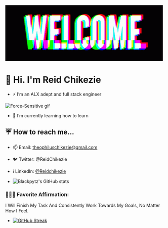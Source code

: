<img src="./banner-welcome.gif" alt="Welcome gif" />

# 👋 Hi. I'm Reid Chikezie
- ⚡ I’m an ALX adept and full stack engineer 
<img src="./starwars-fighting.gif" alt="Force-Sensitive gif" />

- 🌱 I’m currently learning how to learn
## ☔ How to reach me...
-  📫 Email: theophiluschikezie@gmail.com
-  🐦 Twitter: @ReidChikezie
-  ℹ️ LinkedIn: [@Reidchikezie](https://www.linkedin.com/in/reid-chikezie-832519244)

- ![Blackpytz's GitHub stats](https://github-readme-stats.vercel.app/api?username=Blackpytz&theme=great-gatsby&show_icons=true)

### 🧘🏽‍♀️ Favorite Affirmation: 
I Will Finish My Task And Consistently Work Towards My Goals, No Matter How I Feel.
- [![GitHub Streak](https://streak-stats.demolab.com?user=Blackpytz&theme=great-gatsby)](https://git.io/streak-stats)
<!---
Blackpytz/Blackpytz is a ✨ special ✨ repository because its `README.md` (this file) appears on your GitHub profile.
You can click the Preview link to take a look at your changes.
--->
